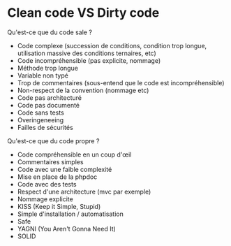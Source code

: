 # Clean code VS Dirty code

Qu'est-ce que du code sale ?
- Code complexe (succession de conditions, condition trop longue, utilisation massive des conditions ternaires, etc)
- Code incompréhensible (pas explicite, nommage)
- Méthode trop longue
- Variable non typé
- Trop de commentaires (sous-entend que le code est incompréhensible)
- Non-respect de la convention (nommage etc)
- Code pas architecturé
- Code pas documenté
- Code sans tests
- Overingeneeing
- Failles de sécurités

Qu'est-ce que du code propre ?
- Code compréhensible en un coup d'œil
- Commentaires simples
- Code avec une faible complexité
- Mise en place de la phpdoc
- Code avec des tests
- Respect d'une architecture (mvc par exemple)
- Nommage explicite
- KISS (Keep it Simple, Stupid)
- Simple d'installation / automatisation
- Safe
- YAGNI (You Aren't Gonna Need It)
- SOLID
